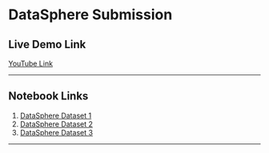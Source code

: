 # DataSphere Submission

## **Live Demo Link**
[YouTube Link](https://youtu.be/74mhUgSbNKc)

---

## **Notebook Links**
1. [DataSphere Dataset 1](https://github.com/nickyim/DataSphere-Submission/blob/main/DataSphere_Dataset1.ipynb)  
2. [DataSphere Dataset 2](https://github.com/nickyim/DataSphere-Submission/blob/main/DataSphere_Dataset2.ipynb)  
3. [DataSphere Dataset 3](https://github.com/nickyim/DataSphere-Submission/blob/main/DataSphere_Dataset3.ipynb)  

---